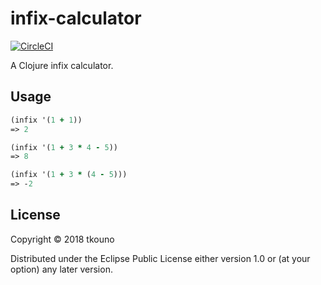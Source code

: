 # infix-calculator
[![CircleCI](https://circleci.com/gh/makutak/infix-calculator.svg?style=svg)](https://circleci.com/gh/makutak/infix-calculator)

A Clojure infix calculator.

## Usage

```clojure
(infix '(1 + 1))
=> 2

(infix '(1 + 3 * 4 - 5))
=> 8

(infix '(1 + 3 * (4 - 5)))
=> -2
```

## License

Copyright © 2018 tkouno

Distributed under the Eclipse Public License either version 1.0 or (at
your option) any later version.
